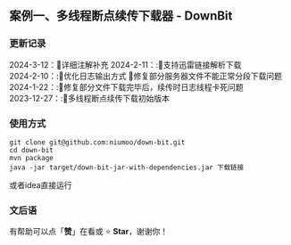 ## 案例一、多线程断点续传下载器 - DownBit

### 更新记录
2024-3-12：🔖详细注解补充
2024-2-11：:🔖支持迅雷链接解析下载  
2024-2-10：:🔖优化日志输出方式 🐛修复部分服务器文件不能正常分段下载问题  
2024-1-22：:🐛修复部分文件下载完毕后，续传时日志线程卡死问题  
2023-12-27：:📖多线程断点续传下载初始版本

### 使用方式
```shell
git clone git@github.com:niumoo/down-bit.git
cd down-bit
mvn package
java -jar target/down-bit-jar-with-dependencies.jar 下载链接
```
或者idea直接运行

### 文后语

有帮助可以点「**赞**」在看或 :star: **Star**，谢谢你！


